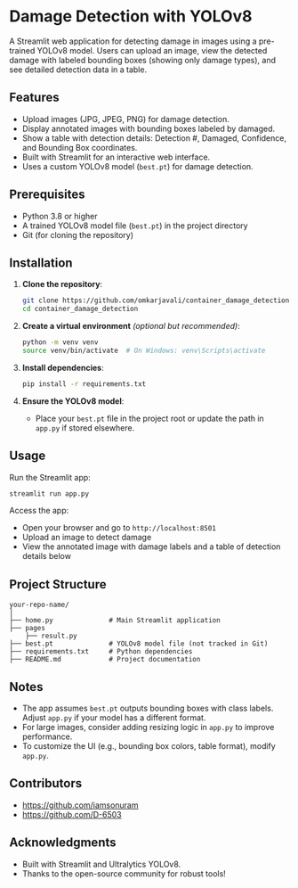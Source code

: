 # Damage Detection with YOLOv8

A Streamlit web application for detecting damage in images using a pre-trained YOLOv8 model. Users can upload an image, view the detected damage with labeled bounding boxes (showing only damage types), and see detailed detection data in a table.

## Features
- Upload images (JPG, JPEG, PNG) for damage detection.
- Display annotated images with bounding boxes labeled by damaged.
- Show a table with detection details: Detection #, Damaged, Confidence, and Bounding Box coordinates.
- Built with Streamlit for an interactive web interface.
- Uses a custom YOLOv8 model (`best.pt`) for damage detection.

## Prerequisites
- Python 3.8 or higher
- A trained YOLOv8 model file (`best.pt`) in the project directory
- Git (for cloning the repository)

## Installation

1. **Clone the repository**:
   ```bash
   git clone https://github.com/omkarjavali/container_damage_detection.git
   cd container_damage_detection
   ```

2. **Create a virtual environment** *(optional but recommended)*:
   ```bash
   python -m venv venv
   source venv/bin/activate  # On Windows: venv\Scripts\activate
   ```

3. **Install dependencies**:
   ```bash
   pip install -r requirements.txt
   ```

4. **Ensure the YOLOv8 model**:
   - Place your `best.pt` file in the project root or update the path in `app.py` if stored elsewhere.

## Usage

Run the Streamlit app:
```bash
streamlit run app.py
```

Access the app:
- Open your browser and go to `http://localhost:8501`
- Upload an image to detect damage
- View the annotated image with damage labels and a table of detection details below

## Project Structure
```
your-repo-name/
│
├── home.py              # Main Streamlit application
├── pages
    ├── result.py
├── best.pt              # YOLOv8 model file (not tracked in Git)
├── requirements.txt     # Python dependencies
├── README.md            # Project documentation
```

## Notes
- The app assumes `best.pt` outputs bounding boxes with class labels. Adjust `app.py` if your model has a different format.
- For large images, consider adding resizing logic in `app.py` to improve performance.
- To customize the UI (e.g., bounding box colors, table format), modify `app.py`.

## Contributors
- https://github.com/iamsonuram
- https://github.com/D-6503

## Acknowledgments
- Built with Streamlit and Ultralytics YOLOv8.
- Thanks to the open-source community for robust tools!
